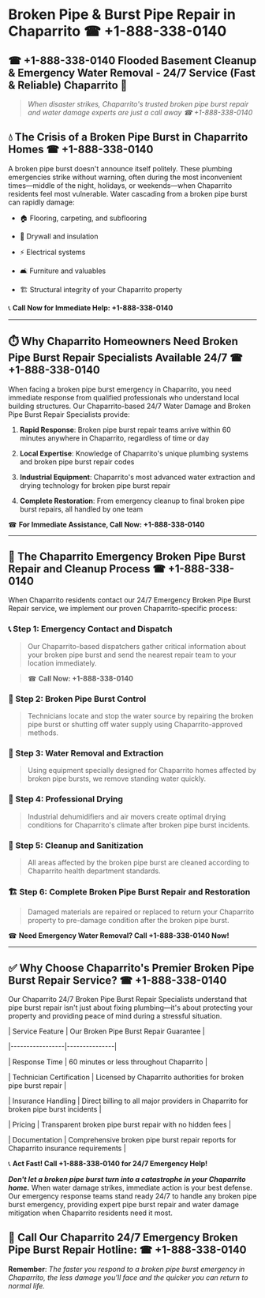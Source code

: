# Broken Pipe & Burst Pipe Repair in Chaparrito ☎ +1-888-338-0140  
## ☎ +1-888-338-0140 Flooded Basement Cleanup & Emergency Water Removal - 24/7 Service (Fast & Reliable) Chaparrito 🚨  

> *When disaster strikes, Chaparrito's trusted broken pipe burst repair and water damage experts are just a call away ☎ +1-888-338-0140*  

## 💧 The Crisis of a Broken Pipe Burst in Chaparrito Homes ☎ +1-888-338-0140  

A broken pipe burst doesn't announce itself politely. These plumbing emergencies strike without warning, often during the most inconvenient times—middle of the night, holidays, or weekends—when Chaparrito residents feel most vulnerable. Water cascading from a broken pipe burst can rapidly damage:  

* 🏠 Flooring, carpeting, and subflooring  
* 🧱 Drywall and insulation  
* ⚡ Electrical systems  
* 🛋️ Furniture and valuables  
* 🏗️ Structural integrity of your Chaparrito property  

📞 **Call Now for Immediate Help: +1-888-338-0140**  

---  

## ⏱️ Why Chaparrito Homeowners Need Broken Pipe Burst Repair Specialists Available 24/7 ☎ +1-888-338-0140  

When facing a broken pipe burst emergency in Chaparrito, you need immediate response from qualified professionals who understand local building structures. Our Chaparrito-based 24/7 Water Damage and Broken Pipe Burst Repair Specialists provide:  

1. **Rapid Response**: Broken pipe burst repair teams arrive within 60 minutes anywhere in Chaparrito, regardless of time or day  
2. **Local Expertise**: Knowledge of Chaparrito's unique plumbing systems and broken pipe burst repair codes  
3. **Industrial Equipment**: Chaparrito's most advanced water extraction and drying technology for broken pipe burst repair  
4. **Complete Restoration**: From emergency cleanup to final broken pipe burst repairs, all handled by one team  

☎ **For Immediate Assistance, Call Now: +1-888-338-0140**  

---  

## 🔧 The Chaparrito Emergency Broken Pipe Burst Repair and Cleanup Process ☎ +1-888-338-0140  

When Chaparrito residents contact our 24/7 Emergency Broken Pipe Burst Repair service, we implement our proven Chaparrito-specific process:  

### 📞 Step 1: Emergency Contact and Dispatch  
> Our Chaparrito-based dispatchers gather critical information about your broken pipe burst and send the nearest repair team to your location immediately.  
> ☎ **Call Now: +1-888-338-0140**  

### 🚿 Step 2: Broken Pipe Burst Control  
> Technicians locate and stop the water source by repairing the broken pipe burst or shutting off water supply using Chaparrito-approved methods.  

### 🌊 Step 3: Water Removal and Extraction  
> Using equipment specially designed for Chaparrito homes affected by broken pipe bursts, we remove standing water quickly.  

### 💨 Step 4: Professional Drying  
> Industrial dehumidifiers and air movers create optimal drying conditions for Chaparrito's climate after broken pipe burst incidents.  

### 🧼 Step 5: Cleanup and Sanitization  
> All areas affected by the broken pipe burst are cleaned according to Chaparrito health department standards.  

### 🏗️ Step 6: Complete Broken Pipe Burst Repair and Restoration  
> Damaged materials are repaired or replaced to return your Chaparrito property to pre-damage condition after the broken pipe burst.  

☎ **Need Emergency Water Removal? Call +1-888-338-0140 Now!**  

---  

## ✅ Why Choose Chaparrito's Premier Broken Pipe Burst Repair Service? ☎ +1-888-338-0140  

Our Chaparrito 24/7 Broken Pipe Burst Repair Specialists understand that pipe burst repair isn't just about fixing plumbing—it's about protecting your property and providing peace of mind during a stressful situation.  

| Service Feature | Our Broken Pipe Burst Repair Guarantee |  
|-----------------|---------------|  
| Response Time | 60 minutes or less throughout Chaparrito |  
| Technician Certification | Licensed by Chaparrito authorities for broken pipe burst repair |  
| Insurance Handling | Direct billing to all major providers in Chaparrito for broken pipe burst incidents |  
| Pricing | Transparent broken pipe burst repair with no hidden fees |  
| Documentation | Comprehensive broken pipe burst repair reports for Chaparrito insurance requirements |  

📞 **Act Fast! Call +1-888-338-0140 for 24/7 Emergency Help!**  

***Don't let a broken pipe burst turn into a catastrophe in your Chaparrito home.*** When water damage strikes, immediate action is your best defense. Our emergency response teams stand ready 24/7 to handle any broken pipe burst emergency, providing expert pipe burst repair and water damage mitigation when Chaparrito residents need it most.  

## 📱 Call Our Chaparrito 24/7 Emergency Broken Pipe Burst Repair Hotline: ☎ +1-888-338-0140  

**Remember**: *The faster you respond to a broken pipe burst emergency in Chaparrito, the less damage you'll face and the quicker you can return to normal life.*